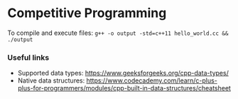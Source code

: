 # Competitive Programming

To compile and execute files: ```g++ -o output -std=c++11 hello_world.cc && ./output```

### Useful links

- Supported data types: https://www.geeksforgeeks.org/cpp-data-types/
- Native data structures: https://www.codecademy.com/learn/c-plus-plus-for-programmers/modules/cpp-built-in-data-structures/cheatsheet